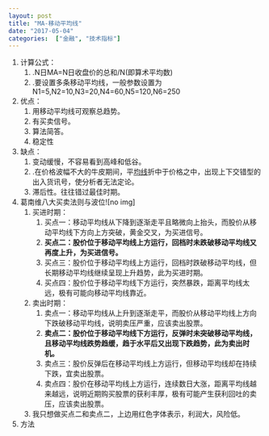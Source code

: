 ```yaml
---
layout: post
title: "MA-移动平均线"
date: "2017-05-04"
categories:  ["金融", "技术指标"]
---
```


1. 计算公式：
    1. .N日MA=N日收盘价的总和/N(即算术平均数)
    2. .要设置多条移动平均线，一般参数设置为N1=5,N2=10,N3=20,N4=60,N5=120,N6=250
2. 优点：
    1. 用移动平均线可观察总趋势。
    2. 有买卖信号。
    3. 算法简答。
    4. 稳定性
3. 缺点：
    1. 变动缓慢，不容易看到高峰和低谷。
    2. .在价格波幅不大的牛皮期间，平[均线](http://baike.baidu.com/item/%E5%9D%87%E7%BA%BF)折中于价格之中，出现上下交错型的出入货讯号，使分析者无法定论。
    3. 滞后性。往往错过最佳时期。
4. 葛南维八大买卖法则与波位![no img]
    1. 买进时期：
        1. 买点一：移动平均线从下降到逐渐走平且略微向上抬头，而股价从移动平均线下方向上方突破，黄金交叉，为买进信号。
        2. **买点二：股价位于移动平均线上方运行，回档时未跌破移动平均线又再度上升，为买进信号。**
        3. 买点三：股价位于移动平均线上方运行，回档时跌破移动平均线，但长期移动平均线继续呈现上升趋势，此为买进时期。
        4. 买点四：股价位于移动平均线下方运行，突然暴跌，距离平均线太远，极有可能向移动平均线靠近。
    2. 卖出时期：
        1. 卖点一：移动平均线从上升到逐渐走平，而股价从移动平均线上方向下跌破移动平均线，说明卖压严重，应该卖出股票。
        2. **卖点二：股价位于移动平均线下方运行，反弹时未突破移动平均线，且移动平均线跌势趋缓，趋于水平后又出现下跌趋势，此为卖出时机。**
        3. 卖点三：股价反弹后在移动平均线上方运行，但移动平均线却在持续下跌，宜卖出股票。
        4. 卖点四：股价在移动平均线上方运行，连续数日大涨，距离平均线越来越远，说明近期购买股票的获利丰厚，极有可能产生获利回吐的卖压，应该卖出股票。
    3. 我只想做买点二和卖点二，上边用红色字体表示，利润大，风险低。
5. 方法
